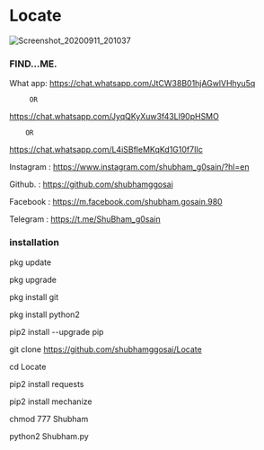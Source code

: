 # Locate


![Screenshot_20200911_201037](https://github.com/shubhamggosai/Locate/blob/master/Screenshot_20200911_201037.jpg)

### FIND...ME.


What app:
https://chat.whatsapp.com/JtCW38B01hjAGwlVHhyu5q

         OR

https://chat.whatsapp.com/JyqQKyXuw3f43Ll90pHSMO

        OR

https://chat.whatsapp.com/L4iSBfleMKqKd1G10f7IIc


Instagram : https://www.instagram.com/shubham_g0sain/?hl=en

Github.   : https://github.com/shubhamggosai

Facebook  : https://m.facebook.com/shubham.gosain.980

Telegram :
https://t.me/ShuBham_g0sain
 ### installation



pkg update 

 pkg upgrade 

pkg install git 

pkg install python2 

pip2 install --upgrade pip

git clone https://github.com/shubhamggosai/Locate

cd Locate

pip2 install requests 

pip2 install mechanize
 
chmod 777 Shubham

python2 Shubham.py


